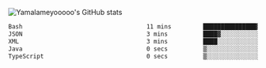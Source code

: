 ![Yamalameyooooo's GitHub stats](https://github-readme-stats.vercel.app/api?username=yamalameyooooo&theme=transparent&show_icons=true\&show=reviews,discussions_started,discussions_answered,prs_merged,prs_merged_percentage)

<!--START_SECTION:waka-->

```txt
Bash                                   11 mins         ███████████████▓░░░░░░░░░   62.11 %
JSON                                   3 mins          ████▓░░░░░░░░░░░░░░░░░░░░   18.81 %
XML                                    3 mins          ████░░░░░░░░░░░░░░░░░░░░░   15.98 %
Java                                   0 secs          ▒░░░░░░░░░░░░░░░░░░░░░░░░   01.48 %
TypeScript                             0 secs          ▒░░░░░░░░░░░░░░░░░░░░░░░░   01.23 %
```

<!--END_SECTION:waka-->
